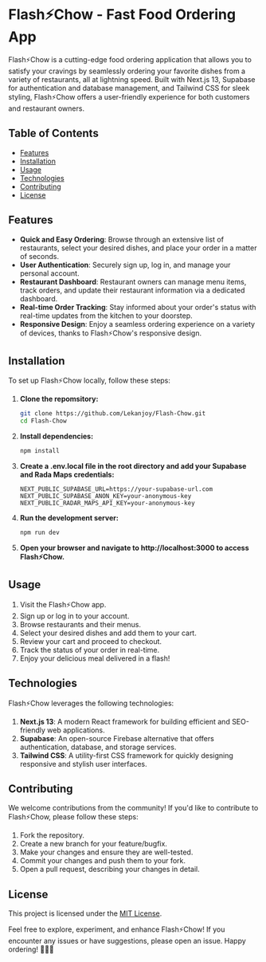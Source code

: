 # Flash⚡Chow - Fast Food Ordering App

Flash⚡Chow is a cutting-edge food ordering application that allows you to satisfy your cravings by seamlessly ordering your favorite dishes from a variety of restaurants, all at lightning speed. Built with Next.js 13, Supabase for authentication and database management, and Tailwind CSS for sleek styling, Flash⚡Chow offers a user-friendly experience for both customers and restaurant owners.

## Table of Contents

- [Features](#features)
- [Installation](#installation)
- [Usage](#usage)
- [Technologies](#technologies)
- [Contributing](#contributing)
- [License](#license)

## Features

- **Quick and Easy Ordering**: Browse through an extensive list of restaurants, select your desired dishes, and place your order in a matter of seconds.
- **User Authentication**: Securely sign up, log in, and manage your personal account.
- **Restaurant Dashboard**: Restaurant owners can manage menu items, track orders, and update their restaurant information via a dedicated dashboard.
- **Real-time Order Tracking**: Stay informed about your order's status with real-time updates from the kitchen to your doorstep.
- **Responsive Design**: Enjoy a seamless ordering experience on a variety of devices, thanks to Flash⚡Chow's responsive design.

## Installation

To set up Flash⚡Chow locally, follow these steps:

1. **Clone the repomsitory:**

   ```bash
   git clone https://github.com/Lekanjoy/Flash-Chow.git
   cd Flash-Chow
   
2. **Install dependencies:**
   ```bash
   npm install
   
3. **Create a .env.local file in the root directory and add your Supabase and Rada Maps credentials:**
   ```plaintext
   NEXT_PUBLIC_SUPABASE_URL=https://your-supabase-url.com
   NEXT_PUBLIC_SUPABASE_ANON_KEY=your-anonymous-key
   NEXT_PUBLIC_RADAR_MAPS_API_KEY=your-anonymous-key
4. **Run the development server:**
   ```bash
   npm run dev
5. **Open your browser and navigate to http://localhost:3000 to access Flash⚡Chow.**

## Usage
1. Visit the Flash⚡Chow app.
2. Sign up or log in to your account.
3. Browse restaurants and their menus.
4. Select your desired dishes and add them to your cart.
5. Review your cart and proceed to checkout.
6. Track the status of your order in real-time.
7. Enjoy your delicious meal delivered in a flash!

## Technologies
Flash⚡Chow leverages the following technologies:

1. **Next.js 13**: A modern React framework for building efficient and SEO-friendly web applications.
2. **Supabase**: An open-source Firebase alternative that offers authentication, database, and storage services.
3. **Tailwind CSS**: A utility-first CSS framework for quickly designing responsive and stylish user interfaces.

## Contributing
We welcome contributions from the community! If you'd like to contribute to Flash⚡Chow, please follow these steps:

1. Fork the repository.
2. Create a new branch for your feature/bugfix.
3. Make your changes and ensure they are well-tested.
4. Commit your changes and push them to your fork.
5. Open a pull request, describing your changes in detail.

## License
This project is licensed under the [MIT License](LICENSE).

Feel free to explore, experiment, and enhance Flash⚡Chow! If you encounter any issues or have suggestions, please open an issue. Happy ordering! 🍔🍕🍣
